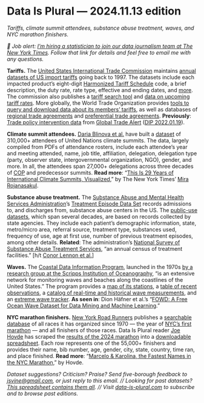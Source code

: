 Data Is Plural — 2024.11.13 edition
===================================

*Tariffs, climate summit attendees, substance abuse treatment, waves, and NYC marathon finishers.*


*👋 Job alert: [I’m hiring a statistician to join our data journalism team at The New York Times](https://nytimes.wd5.myworkdayjobs.com/NYT/job/New-York-NY/Staff-Editor-Statistician--Data-Journalism-Team_REQ-017411-1). Follow that link for details and feel free to email me with any questions.*


__Tariffs.__ The [United States International Trade Commission](https://www.usitc.gov/) maintains [annual datasets of US import tariffs](https://dataweb.usitc.gov/tariff/annual) going back to 1997. The datasets include each impacted product’s eight-digit [Harmonized Tariff Schedule](https://hts.usitc.gov/) code, a brief description, the duty rate, rate type, effective and ending dates, and [more](https://dataweb.usitc.gov/assets/content/annual-tariffs/td-fields.pdf). The commission also publishes a [tariff search tool](https://dataweb.usitc.gov/tariff/database) and [data on upcoming tariff rates](https://dataweb.usitc.gov/tariff/rates-future). More globally, the World Trade Organization provides [tools to query and download data about its members’ tariffs](https://www.wto.org/english/tratop_e/tariffs_e/tariff_data_e.htm), as well as databases of [regional trade agreements](https://rtais.wto.org/UI/PublicMaintainRTAHome.aspx) and [preferential trade agreements](https://ptadb.wto.org/). __Previously__: [Trade policy intervention data](https://www.globaltradealert.org/data_extraction) from [Global Trade Alert](https://www.globaltradealert.org/) ([DIP 2022.01.19](https://www.data-is-plural.com/archive/2022-01-19-edition/)).


__Climate summit attendees.__ [Daria Blinova et al.](https://www.nature.com/articles/s41597-024-03978-7) have built a [dataset](https://github.com/bagozzib/UNFCCC-Attendance-Data) of 310,000+ attendees of United Nations climate summits. The data, largely compiled from PDFs of attendance rosters, include each attendee’s year and meeting attended, name, job title, affiliation, delegation, delegation type (party, observer state, intergovernmental organization, NGO), gender, and more. In all, the attendees span 27,000+ delegations across three decades of [COP](https://en.wikipedia.org/wiki/United_Nations_Climate_Change_Conference) and predecessor summits. __Read more__: “[This Is 29 Years of International Climate Summits, Visualized](https://www.nytimes.com/interactive/2024/11/13/climate/cop-climate-summit-attendance.html),” by The New York Times’ [Mira Rojanasakul](https://www.nytimes.com/by/mira-rojanasakul).


__Substance abuse treatment.__ The [Substance Abuse and Mental Health Services Administration](https://www.samhsa.gov/)’s [Treatment Episode Data Set](https://www.samhsa.gov/data/data-we-collect/teds-treatment-episode-data-set) records admissions to, and discharges from, substance abuse centers in the US. The [public-use datasets](https://www.samhsa.gov/data/data-we-collect/teds/datafiles), which span several decades, are based on records collected by state agencies. They include each patient’s demographic information, state, metro/micro area, referral source, treatment type, substances used, frequency of use, age at first use, number of previous treatment episodes, among other details. __Related__: The administration’s [National Survey of Substance Abuse Treatment Services](https://www.samhsa.gov/data/data-we-collect/n-ssats-national-survey-substance-abuse-treatment-services), “an annual census of treatment facilities.” [h/t [Conor Lennon et al.](https://www.nber.org/papers/w33077)]


__Waves.__ The [Coastal Data Information Program](https://cdip.ucsd.edu/), launched in the 1970s [by a research group at the Scripps Institution of Oceanography](https://cdip.ucsd.edu/m/about/), “is an extensive network for monitoring waves and beaches along the coastlines of the United States.” The program provides a [map of its stations](https://cdip.ucsd.edu/m/deployment/station_view/), a [table of recent observations](https://cdip.ucsd.edu/m/stn_table/), a [catalog of real-time and historical wave measurements](https://docs.google.com/document/d/1Uz_xIAVD2M6WeqQQ_x7ycoM3iKENO38S4Bmn6SasHtY/edit), and an [extreme wave tracker](https://cdip.ucsd.edu/m/extreme/). __As seen in__: Dion Häfner et al.’s “[FOWD: A Free Ocean Wave Dataset for Data Mining and Machine Learning](https://journals.ametsoc.org/view/journals/atot/38/7/JTECH-D-20-0185.1.xml).”


__NYC marathon finishers.__ [New York Road Runners](https://www.nyrr.org/) publishes a [searchable database](https://results.nyrr.org/races) of all races it has organized since 1970 — the year of [NYC’s first marathon](https://www.nyrr.org/tcsnycmarathon/getinspired/marathonhistory) — and all finishers of those races. Data Is Plural reader [Joe Hovde](https://www.residualthoughts.com/about/) has scraped the [results of the 2024 marathon](https://results.nyrr.org/event/M2024/finishers) into a [downloadable spreadsheet](https://docs.google.com/spreadsheets/d/1O_zxndHKhKMIfJ9e7_M5L7b4F3S__d1nVnUS8iZn8yE/edit). Each row represents one of the 55,000+ finishers and provides their name, bib number, age, gender, city, state, country, time ran, and place finished. __Read more__: “[Marcelo & Karolina, the Fastest Names in the NYC Marathon](https://residualthoughts.substack.com/p/marcelo-and-karolina-the-fastest),” by Hovde.


*Dataset suggestions? Criticism? Praise? Send five-borough feedback to jsvine@gmail.com, or just reply to this email. // Looking for past datasets? [This spreadsheet contains them all](https://docs.google.com/spreadsheets/d/1wZhPLMCHKJvwOkP4juclhjFgqIY8fQFMemwKL2c64vk/edit#gid=0). // Visit [data-is-plural.com](https://www.data-is-plural.com) to subscribe and to browse past editions.*

